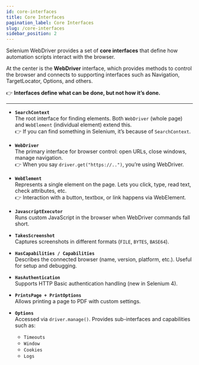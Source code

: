 ```yaml
---
id: core-interfaces
title: Core Interfaces
pagination_label: Core Interfaces
slug: /core-interfaces
sidebar_position: 2
---
```


Selenium WebDriver provides a set of **core interfaces** that define how automation scripts interact with the browser.

At the center is the **WebDriver** interface, which provides methods to control the browser and connects to supporting interfaces such as Navigation, TargetLocator, Options, and others.

👉 **Interfaces define what can be done, but not how it’s done.**

---

- **`SearchContext`**  
  The root interface for finding elements.
  Both `WebDriver` (whole page) and `WebElement` (individual element) extend this.  
  👉 If you can find something in Selenium, it’s because of `SearchContext`.

- **`WebDriver`**  
  The primary interface for browser control: open URLs, close windows, manage navigation.  
  👉 When you say `driver.get("https://..")`, you’re using WebDriver.

- **`WebElement`**  
  Represents a single element on the page. Lets you click, type, read text, check attributes, etc.  
  👉 Interaction with a button, textbox, or link happens via WebElement.

- **`JavascriptExecutor`**  
  Runs custom JavaScript in the browser when WebDriver commands fall short.

- **`TakesScreenshot`**  
  Captures screenshots in different formats (`FILE`, `BYTES`, `BASE64`).

- **`HasCapabilities / Capabilities`**  
  Describes the connected browser (name, version, platform, etc.). Useful for setup and debugging.

- **`HasAuthentication`**  
  Supports HTTP Basic authentication handling (new in Selenium 4).

- **`PrintsPage + PrintOptions`**  
  Allows printing a page to PDF with custom settings.

- **`Options`**  
  Accessed via `driver.manage()`. Provides sub-interfaces and capabilities such as:
  - `Timeouts`
  - `Window`
  - `Cookies`
  - `Logs`
